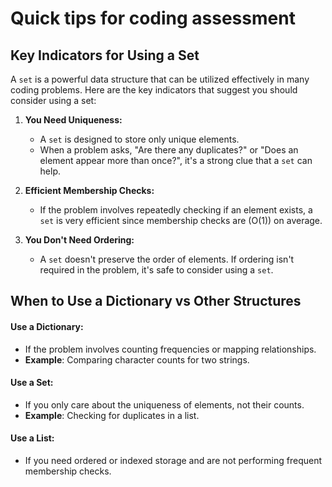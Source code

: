 # Quick tips for coding assessment

## Key Indicators for Using a Set

A `set` is a powerful data structure that can be utilized effectively in many coding problems. Here are the key indicators that suggest you should consider using a set:

1. **You Need Uniqueness:**
   - A `set` is designed to store only unique elements.
   - When a problem asks, "Are there any duplicates?" or "Does an element appear more than once?", it's a strong clue that a `set` can help.

2. **Efficient Membership Checks:**
   - If the problem involves repeatedly checking if an element exists, a `set` is very efficient since membership checks are \(O(1)\) on average.

3. **You Don't Need Ordering:**
   - A `set` doesn't preserve the order of elements. If ordering isn't required in the problem, it's safe to consider using a `set`.

## When to Use a Dictionary vs Other Structures

#### Use a Dictionary:
- If the problem involves counting frequencies or mapping relationships.
- **Example**: Comparing character counts for two strings.

#### Use a Set:
- If you only care about the uniqueness of elements, not their counts.
- **Example**: Checking for duplicates in a list.

#### Use a List:
- If you need ordered or indexed storage and are not performing frequent membership checks.
